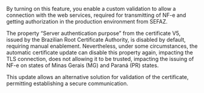 By turning on this feature, you enable a custom validation to allow a connection with the web services, required for transmitting of NF-e and getting authorization in the production environment from SEFAZ.

The property “Server authentication purpose” from the certificate V5, issued by the Brazilian Root Certificate Authority, is disabled by default, requiring manual enablement. Nevertheless, under some circumstances, the automatic certificate update can disable this property again, impacting the TLS connection, does not allowing it to be trusted, impacting the issuing of NF-e on states of Minas Gerais (MG) and Paraná (PR) states.

This update allows an alternative solution for validation of the certificate, permitting establishing a secure communication.

